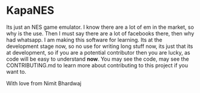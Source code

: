# KapaNES
 
Its just an NES game emulator. I know there are a lot of em in the market, so why is the use. Then I must say there are a lot of facebooks there, then why had whatsapp.
I am making this software for learning. Its at the development stage now, so no use for writing long stuff now, its just that its at development, so if you are a potential contributor then you are lucky, as code will be easy to understand **now**. You may see the code, may see the CONTRIBUTING.md to learn more about contributing to this project if you want to.

With love from Nimit Bhardwaj
